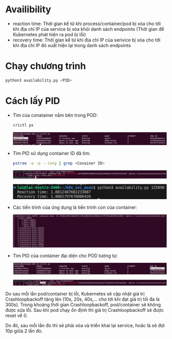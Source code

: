 # Availibility

- reaction time: Thời gian kể từ khi process/container/pod bị xóa cho tới khi địa chỉ IP của service bị xóa khỏi danh sách endpoints (Thời gian để Kubernetes phát hiện ra pod bị lỗi)
- recovery time: Thời gian kể từ khi địa chỉ IP của serivice bị xóa cho tới khi địa chỉ IP đó xuất hiện lại trong danh sách endpoints

# Chạy chương trình

```bash
python3 availability.py <PID>
```

# Cách lấy PID

- Tìm của conatainer nằm bên trong POD:
    
    ```bash
    crictl ps 
    ```
    
    ![Untitled](image/Untitled.png)
    

- Tìm PID sử dụng container ID đã tìm:
    
    ```bash
    pstree -a -p --long | grep <Conainer ID>
    ```
    
    ![Untitled](image/Untitled%201.png)
    
    ![Untitled](image/Untitled%202.png)
    

- Các tiến trình của ứng dụng là tiến trình con của container:
    
    ![Untitled](image/Untitled%203.png)
    
- Tìm PID của container đại diện cho POD tương tự:
    
    ![Untitled](image/Untitled%204.png)
    
    ![Untitled](image/Untitled%205.png)
    

Do sau mỗi lần pod/container bị lỗi, Kubernetes sẽ cập nhật giá trị Crashloopbackoff tăng lên (10s, 20s, 40s,… cho tới khi đạt giá trị tối đa là 300s). Trong khoảng thời gian Crashloopbackoff, pod/container sẽ không được sửa lỗi. Sau khi pod chạy ổn định thì giá trị Crashloopbackoff sẽ được reset về 0.

Do đó, sau mỗi lần đo thì sẽ phải xóa và triển khai lại service, hoăc là sẽ đợi 10p giữa 2 lần đo.